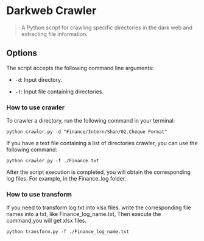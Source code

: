 # Darkweb Crawler

> A Python script for crawling specific directories in the dark web and extracting file information.

## Options

The script accepts the following command line arguments:

- `-d`: Input directory.

- `-f`: Input file containing directories.

### How to use crawler

To crawler a directory, run the following command in your terminal:

```shell
python crawler.py -d "Finance/Intern/Shan/02.Cheque Format"

```

If you have a text file containing a list of directories crawler, you can use the following command:

```shell
python crawler.py -f ./Finance.txt

```

After the script execution is completed, you will obtain the corresponding log files.
For example, in the Finance_log folder.

### How to use transform

If you need to transform log.txt into xlsx files.
write the corresponding file names into a txt, like Finance_log_name.txt,
Then execute the command,you will get xlsx files.

```shell
python transform.py -f ./Finance_log_name.txt

```
